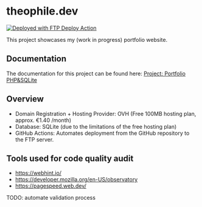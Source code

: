 # theophile.dev
[<img alt="Deployed with FTP Deploy Action" src="https://img.shields.io/badge/Deployed With-FTP DEPLOY ACTION-%3CCOLOR%3E?style=for-the-badge&color=0077b6">](https://github.com/SamKirkland/FTP-Deploy-Action)

This project showcases my (work in progress) portfolio website.

## Documentation

The documentation for this project can be found here: [Project: Portfolio PHP&SQLite](https://learning-php-mysql.tiddlyhost.com/#:[created[20240203150245488]])

## Overview

* Domain Registration + Hosting Provider: OVH (Free 100MB hosting plan, approx. €1.40 /month)
* Database: SQLite (due to the limitations of the free hosting plan)
* GitHub Actions: Automates deployment from the GitHub repository to the FTP server.

## Tools used for code quality audit

* https://webhint.io/
* https://developer.mozilla.org/en-US/observatory
* https://pagespeed.web.dev/
  
TODO: automate validation process
